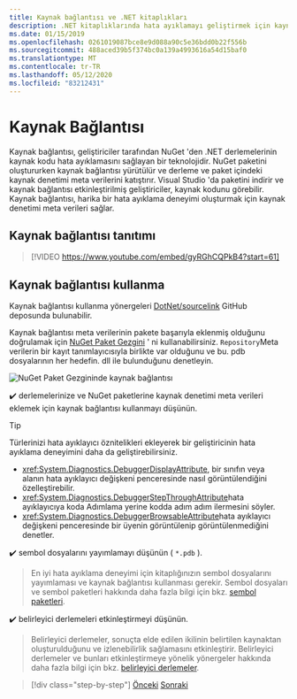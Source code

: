 ```yaml
---
title: Kaynak bağlantısı ve .NET kitaplıkları
description: .NET kitaplıklarında hata ayıklamayı geliştirmek için kaynak bağlantısını kullanmaya yönelik en iyi yöntem önerileri.
ms.date: 01/15/2019
ms.openlocfilehash: 0261019087bce8e9d088a90c5e36bdd0b22f556b
ms.sourcegitcommit: 488aced39b5f374bc0a139a4993616a54d15baf0
ms.translationtype: MT
ms.contentlocale: tr-TR
ms.lasthandoff: 05/12/2020
ms.locfileid: "83212431"
---
```

# <a name="source-link"></a>Kaynak Bağlantısı

Kaynak bağlantısı, geliştiriciler tarafından NuGet 'den .NET derlemelerinin kaynak kodu hata ayıklamasını sağlayan bir teknolojidir. NuGet paketini oluştururken kaynak bağlantısı yürütülür ve derleme ve paket içindeki kaynak denetimi meta verilerini katıştırır. Visual Studio 'da paketini indirir ve kaynak bağlantısı etkinleştirilmiş geliştiriciler, kaynak kodunu görebilir. Kaynak bağlantısı, harika bir hata ayıklama deneyimi oluşturmak için kaynak denetimi meta verileri sağlar.

## <a name="source-link-demo"></a>Kaynak bağlantısı tanıtımı

> [!VIDEO https://www.youtube.com/embed/gyRGhCQPkB4?start=61]

## <a name="using-source-link"></a>Kaynak bağlantısı kullanma

Kaynak bağlantısı kullanma yönergeleri [DotNet/sourcelink](https://github.com/dotnet/sourcelink/blob/master/README.md) GitHub deposunda bulunabilir.

Kaynak bağlantısı meta verilerinin pakete başarıyla eklenmiş olduğunu doğrulamak için [NuGet Paket Gezgini](https://github.com/NuGetPackageExplorer/NuGetPackageExplorer) ' ni kullanabilirsiniz. `Repository`Meta verilerin bir kayıt tanımlayıcısıyla birlikte var olduğunu ve bu. pdb dosyalarının her hedefin. dll ile bulunduğunu denetleyin.

![NuGet Paket Gezgininde kaynak bağlantısı](./media/sourcelink/nuget-package-explorer-sourcelink.png "NuGet Paket Gezgininde kaynak bağlantısı")

✔️ derlemelerinize ve NuGet paketlerine kaynak denetimi meta verileri eklemek için kaynak bağlantısı kullanmayı düşünün.

> [!TIP]
> Türlerinizi hata ayıklayıcı öznitelikleri ekleyerek bir geliştiricinin hata ayıklama deneyimini daha da geliştirebilirsiniz.
>
> * <xref:System.Diagnostics.DebuggerDisplayAttribute>, bir sınıfın veya alanın hata ayıklayıcı değişkeni penceresinde nasıl görüntülendiğini özelleştirebilir.
> * <xref:System.Diagnostics.DebuggerStepThroughAttribute>hata ayıklayıcıya koda Adımlama yerine kodda adım adım ilermesini söyler.
> * <xref:System.Diagnostics.DebuggerBrowsableAttribute>hata ayıklayıcı değişkeni penceresinde bir üyenin görüntülenip görüntülenmediğini denetler.

✔️ sembol dosyalarını yayımlamayı düşünün ( `*.pdb` ).

> En iyi hata ayıklama deneyimi için kitaplığınızın sembol dosyalarını yayımlaması ve kaynak bağlantısı kullanması gerekir. Sembol dosyaları ve sembol paketleri hakkında daha fazla bilgi için bkz. [sembol paketleri](./nuget.md#symbol-packages).

✔️ belirleyici derlemeleri etkinleştirmeyi düşünün.

> Belirleyici derlemeler, sonuçta elde edilen ikilinin belirtilen kaynaktan oluşturulduğunu ve izlenebilirlik sağlamasını etkinleştirir. Belirleyici derlemeler ve bunları etkinleştirmeye yönelik yönergeler hakkında daha fazla bilgi için bkz. [belirleyici derlemeler](https://github.com/clairernovotny/DeterministicBuilds).

>[!div class="step-by-step"]
>[Önceki](dependencies.md) 
> [Sonraki](publish-nuget-package.md)
